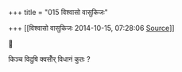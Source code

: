 +++
title = "015 विश्वासो वासुकिजः"

+++
[[विश्वासो वासुकिजः	2014-10-15, 07:28:06 [Source](https://groups.google.com/g/samskrita/c/O-ArQvKXvO8)]]





किञ्च विदुषि क्वसोँर् विधानं कुतः ?

